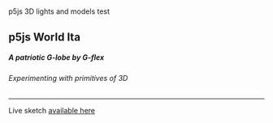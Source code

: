 # 
p5js 3D lights and models test


## p5js World Ita
##### A patriotic G-lobe by G-flex
###### Experimenting with primitives of 3D

***


Live sketch [available here](https://editor.p5js.org/g-flex/present/pl-rKpIxX)
